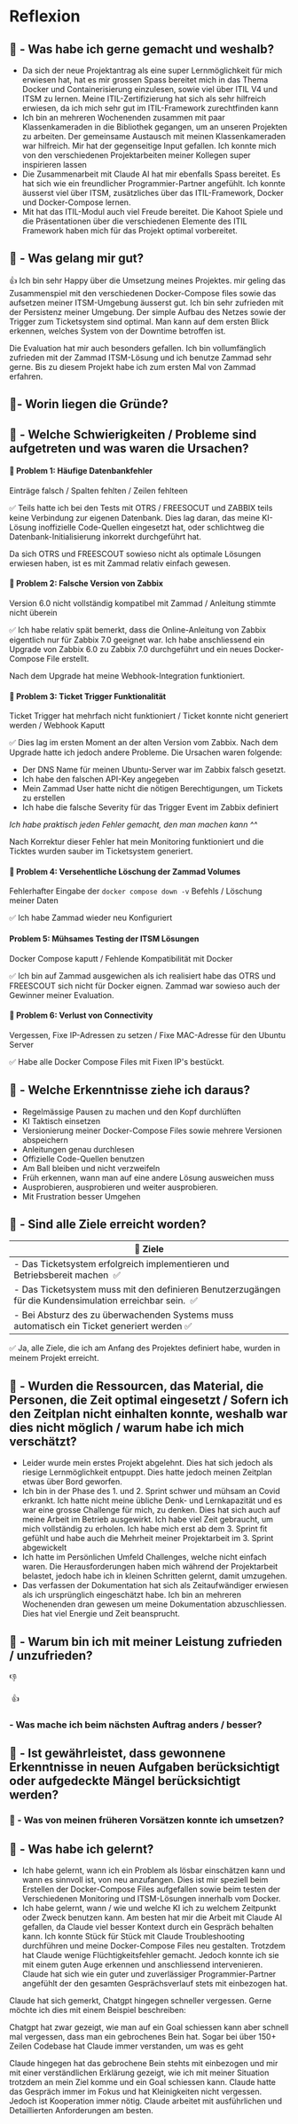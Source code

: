# Reflexion

## :green_book: - Was habe ich gerne gemacht und weshalb?

- Da sich der neue Projektantrag als eine super Lernmöglichkeit für mich erwiesen hat, hat es mir grossen Spass bereitet mich in das Thema Docker und Containerisierung einzulesen, sowie viel über ITIL V4 und ITSM zu lernen. Meine ITIL-Zertifizierung hat sich als sehr hilfreich erwiesen, da ich mich sehr gut im ITIL-Framework zurechtfinden kann
- Ich bin an mehreren Wochenenden zusammen mit paar Klassenkameraden in die Bibliothek gegangen, um an unseren Projekten zu arbeiten. Der gemeinsame Austausch mit meinen Klassenkameraden war hilfreich. Mir hat der gegenseitige Input gefallen. Ich konnte mich von den verschiedenen Projektarbeiten meiner Kollegen super inspirieren lassen
- Die Zusammenarbeit mit Claude AI hat mir ebenfalls Spass bereitet. Es hat sich wie ein freundlicher Programmier-Partner angefühlt. Ich konnte äusserst viel über ITSM, zusätzliches über das ITIL-Framework, Docker und Docker-Compose lernen.
- Mit hat das ITIL-Modul auch viel Freude bereitet. Die Kahoot Spiele und die Präsentationen über die verschiedenen Elemente des ITIL Framework haben mich für das Projekt optimal vorbereitet.
## :green_book: - Was gelang mir gut?

:thumbsup: Ich bin sehr Happy über die Umsetzung meines Projektes. mir geling das Zusammenspiel mit den verschiedenen Docker-Compose files sowie das aufsetzen meiner ITSM-Umgebung äusserst gut.
Ich bin sehr zufrieden mit der Persistenz meiner Umgebung. Der simple Aufbau des Netzes sowie der Trigger zum Ticketsystem sind optimal. Man kann auf dem ersten Blick erkennen, welches System von der Downtime betroffen ist.

Die Evaluation hat mir auch besonders gefallen. Ich bin vollumfänglich zufrieden mit der Zammad ITSM-Lösung und ich benutze Zammad sehr gerne. Bis zu diesem Projekt habe ich zum ersten Mal von Zammad erfahren.

## :green_book:- Worin liegen die Gründe?


## :green_book: - Welche Schwierigkeiten / Probleme sind aufgetreten und was waren die Ursachen?

#### :rotating_light: Problem 1: Häufige Datenbankfehler
Einträge falsch / Spalten fehlten / Zeilen fehlteen

:white_check_mark: Teils hatte ich bei den Tests mit OTRS / FREESOCUT und ZABBIX teils keine Verbindung zur eigenen Datenbank. Dies lag daran, das meine KI-Lösung inoffizielle Code-Quellen eingesetzt hat, oder schlichtweg die Datenbank-Initialisierung inkorrekt durchgeführt hat.

Da sich OTRS und FREESCOUT sowieso nicht als optimale Lösungen erwiesen haben, ist es mit Zammad relativ einfach gewesen.

#### :rotating_light: Problem 2: Falsche Version von Zabbix
Version 6.0 nicht vollständig kompatibel mit Zammad / Anleitung stimmte nicht überein

:white_check_mark: Ich habe relativ spät bemerkt, dass die Online-Anleitung von Zabbix eigentlich nur für Zabbix 7.0 geeignet war. Ich habe anschliessend ein Upgrade von Zabbix 6.0 zu Zabbix 7.0 durchgeführt und ein neues Docker-Compose File erstellt.

Nach dem Upgrade hat meine Webhook-Integration funktioniert. 

#### :rotating_light: Problem 3: Ticket Trigger Funktionalität
Ticket Trigger hat mehrfach nicht funktioniert / Ticket konnte nicht generiert werden / Webhook Kaputt

:white_check_mark: Dies lag im ersten Moment an der alten Version vom Zabbix.
Nach dem Upgrade hatte ich jedoch andere Probleme. Die Ursachen waren folgende:

- Der DNS Name für meinen Ubuntu-Server war im Zabbix falsch gesetzt.
- Ich habe den falschen API-Key angegeben
- Mein Zammad User hatte nicht die nötigen Berechtigungen, um Tickets zu erstellen
- Ich habe die falsche Severity für das Trigger Event im Zabbix definiert

*Ich habe praktisch jeden Fehler gemacht, den man machen kann ^^*

Nach Korrektur dieser Fehler hat mein Monitoring funktioniert und die Ticktes wurden sauber im Ticketsystem generiert.

#### :rotating_light: Problem 4: Versehentliche Löschung der Zammad Volumes
Fehlerhafter Eingabe der `docker compose down -v` Befehls / Löschung meiner Daten

:white_check_mark: Ich habe Zammad wieder neu Konfiguriert
#### Problem 5: Mühsames Testing der ITSM Lösungen
Docker Compose kaputt / Fehlende Kompatibilität mit Docker

:white_check_mark: Ich bin auf Zammad ausgewichen als ich realisiert habe das OTRS und FREESCOUT sich nicht für Docker eignen. Zammad war sowieso auch der Gewinner meiner Evaluation.

#### :rotating_light: Problem 6: Verlust von Connectivity
Vergessen, Fixe IP-Adressen zu setzen / Fixe MAC-Adresse für den Ubuntu Server

:white_check_mark: Habe alle Docker Compose Files mit Fixen IP's bestückt.
## :green_book: - Welche Erkenntnisse ziehe ich daraus?
- Regelmässige Pausen zu machen und den Kopf durchlüften
- KI Taktisch einsetzen
- Versionierung meiner Docker-Compose Files sowie mehrere Versionen abspeichern
- Anleitungen genau durchlesen
- Offizielle Code-Quellen benutzen
- Am Ball bleiben und nicht verzweifeln
- Früh erkennen, wann man auf eine andere Lösung ausweichen muss
- Ausprobieren, ausprobieren und weiter ausprobieren.
- Mit Frustration besser Umgehen

## :green_book: - Sind alle Ziele erreicht worden?
| :checkered_flag: Ziele                                                                                                    |
| ------------------------------------------------------------------------------------------------------------------------- |
| - Das Ticketsystem erfolgreich implementieren und Betriebsbereit machen  :white_check_mark:                               |
| - Das Ticketsystem muss mit den definieren Benutzerzugängen für die Kundensimulation erreichbar sein.  :white_check_mark: |
| - Bei Absturz des zu überwachenden Systems muss automatisch ein Ticket generiert werden :white_check_mark:                |


:white_check_mark: Ja, alle Ziele, die ich am Anfang des Projektes definiert habe, wurden in meinem Projekt erreicht.

## :green_book: - Wurden die Ressourcen, das Material, die Personen, die Zeit optimal eingesetzt / Sofern ich den Zeitplan nicht einhalten konnte, weshalb war dies nicht möglich / warum habe ich mich verschätzt?

- Leider wurde mein erstes Projekt abgelehnt. Dies hat sich jedoch als riesige Lernmöglichkeit entpuppt. Dies hatte jedoch meinen Zeitplan etwas über Bord geworfen.
- Ich bin in der Phase des 1. und 2. Sprint schwer und mühsam an Covid erkrankt. Ich hatte nicht meine übliche Denk- und Lernkapazität und es war eine grosse Challenge für mich, zu denken. Dies hat sich auch auf meine Arbeit im Betrieb ausgewirkt. Ich habe viel Zeit gebraucht, um mich vollständig zu erholen. Ich habe mich erst ab dem 3. Sprint fit gefühlt und habe auch die Mehrheit meiner Projektarbeit im 3. Sprint abgewickelt
- Ich hatte im Persönlichen Umfeld Challenges, welche nicht einfach waren. Die Herausforderungen haben mich während der Projektarbeit belastet, jedoch habe ich in kleinen Schritten gelernt, damit umzugehen.
- Das verfassen der Dokumentation hat sich als Zeitaufwändiger erwiesen als ich ursprünglich eingeschätzt habe. Ich bin an mehreren Wochenenden dran gewesen um meine Dokumentation abzuschliessen. Dies hat viel Energie und Zeit beansprucht.


## :green_book: - Warum bin ich mit meiner Leistung zufrieden / unzufrieden?

:thumbsdown:

 :thumbsup:
### - Was mache ich beim nächsten Auftrag anders / besser?


## :green_book: - Ist gewährleistet, dass gewonnene Erkenntnisse in neuen Aufgaben berücksichtigt oder aufgedeckte Mängel berücksichtigt werden?

### :green_book: - Was von meinen früheren Vorsätzen konnte ich umsetzen?


## :green_book: - Was habe ich gelernt?

- Ich habe gelernt, wann ich ein Problem als lösbar einschätzen kann und wann es sinnvoll ist, von neu anzufangen. Dies ist mir speziell beim Erstellen der Docker-Compose Files aufgefallen sowie beim testen der Verschiedenen Monitoring und ITSM-Lösungen innerhalb vom Docker.
- Ich habe gelernt, wann / wie und welche KI ich zu welchem Zeitpunkt oder Zweck benutzen kann.
Am besten hat mir die Arbeit mit Claude AI gefallen, da Claude viel besser Kontext durch ein Gespräch behalten kann. Ich konnte Stück für Stück mit Claude Troubleshooting durchführen und meine Docker-Compose Files neu gestalten. Trotzdem hat Claude wenige Flüchtigkeitsfehler gemacht. Jedoch konnte ich sie mit einem guten Auge erkennen und anschliessend intervenieren. Claude hat sich wie ein guter und zuverlässiger Programmier-Partner angefühlt der den gesamten Gesprächsverlauf stets mit einbezogen hat.

Claude hat sich gemerkt, Chatgpt hingegen schneller vergessen. Gerne möchte ich dies mit einem Beispiel beschreiben:

Chatgpt hat zwar gezeigt, wie man auf ein Goal schiessen kann aber schnell mal vergessen, dass man ein gebrochenes Bein hat. Sogar bei über 150+ Zeilen Codebase hat Claude immer verstanden, um was es geht

Claude hingegen hat das gebrochene Bein stehts mit einbezogen und mir mit einer verständlichen Erklärung gezeigt, wie ich mit meiner Situation trotzdem an mein Ziel komme und ein Goal schiessen kann. Claude hatte das Gespräch immer im Fokus und hat Kleinigkeiten nicht vergessen. Jedoch ist Kooperation immer nötig. Claude arbeitet mit ausführlichen und Detaillierten Anforderungen am besten.